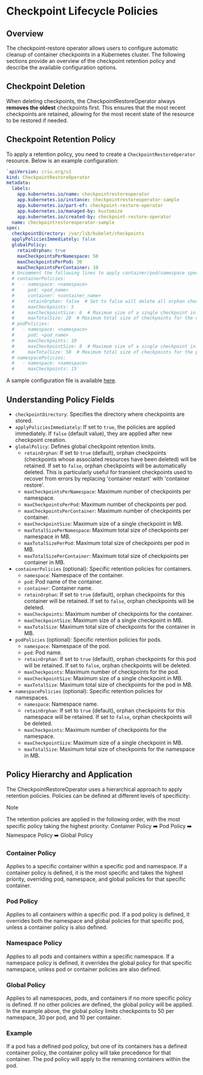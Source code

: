 
# Checkpoint Lifecycle Policies

## Overview

The checkpoint-restore operator allows users to configure automatic cleanup of container checkpoints in a Kubernetes cluster. The following sections provide an overview of the checkpoint retention policy and describe the available configuration options.

## Checkpoint Deletion

When deleting checkpoints, the CheckpointRestoreOperator always **removes the oldest** checkpoints first. This ensures that the most recent checkpoints are retained, allowing for the most recent state of the resource to be restored if needed.

## Checkpoint Retention Policy

To apply a retention policy, you need to create a `CheckpointRestoreOperator` resource. Below is an example configuration:
```yaml
`apiVersion: criu.org/v1
kind: CheckpointRestoreOperator
metadata:
  labels:
    app.kubernetes.io/name: checkpointrestoreoperator
    app.kubernetes.io/instance: checkpointrestoreoperator-sample
    app.kubernetes.io/part-of: checkpoint-restore-operator
    app.kubernetes.io/managed-by: kustomize
    app.kubernetes.io/created-by: checkpoint-restore-operator
  name: checkpointrestoreoperator-sample
spec:
  checkpointDirectory: /var/lib/kubelet/checkpoints
  applyPoliciesImmediately: false
  globalPolicy:
    retainOrphan: true
    maxCheckpointsPerNamespace: 50
    maxCheckpointsPerPod: 30
    maxCheckpointsPerContainer: 10
  # Uncomment the following lines to apply container/pod/namespace specific retention policies
  # containerPolicies:
  #   - namespace: <namespace>
  #     pod: <pod_name>
  #     container: <container_name>
  #     retainOrphan: false  # Set to false will delete all orphan checkpoints
  #     maxCheckpoints: 5
  #     maxCheckpointSize: 6  # Maximum size of a single checkpoint in MB
  #     maxTotalSize: 20  # Maximum total size of checkpoints for the container in MB
  # podPolicies:
  #   - namespace: <namespace>
  #     pod: <pod_name>
  #     maxCheckpoints: 10
  #     maxCheckpointSize: 8  # Maximum size of a single checkpoint in MB
  #     maxTotalSize: 50  # Maximum total size of checkpoints for the pod in MB
  # namespacePolicies:
  #   - namespace: <namespace>
  #     maxCheckpoints: 15`
```
A sample configuration file is available [here](/config/samples/_v1_checkpointrestoreoperator.yaml).

## Understanding Policy Fields

-   `checkpointDirectory`: Specifies the directory where checkpoints are stored.
-   `applyPoliciesImmediately`: If set to `true`, the policies are applied immediately. If `false` (default value), they are applied after new checkpoint creation.
-   `globalPolicy`: Defines global checkpoint retention limits.
    -   `retainOrphan`: If set to `true` (default), orphan checkpoints (checkpoints whose associated resources have been deleted) will be retained. If set to `false`, orphan checkpoints will be automatically deleted. This is particularly useful for transient checkpoints used to recover from errors by replacing 'container restart' with 'container restore'.
    -   `maxCheckpointsPerNamespace`: Maximum number of checkpoints per namespace.
    -   `maxCheckpointsPerPod`: Maximum number of checkpoints per pod.
    -   `maxCheckpointsPerContainer`: Maximum number of checkpoints per container.
    -   `maxCheckpointSize`: Maximum size of a single checkpoint in MB.
    -   `maxTotalSizePerNamespace`: Maximum total size of checkpoints per namespace in MB.
    -   `maxTotalSizePerPod`: Maximum total size of checkpoints per pod in MB.
    -   `maxTotalSizePerContainer`: Maximum total size of checkpoints per container in MB.
-   `containerPolicies` (optional): Specific retention policies for containers.
    -   `namespace`: Namespace of the container.
    -   `pod`: Pod name of the container.
    -   `container`: Container name.
    -   `retainOrphan`: If set to `true` (default), orphan checkpoints for this container will be retained. If set to `false`, orphan checkpoints will be deleted.
    -   `maxCheckpoints`: Maximum number of checkpoints for the container.
    -   `maxCheckpointSize`: Maximum size of a single checkpoint in MB.
    -   `maxTotalSize`: Maximum total size of checkpoints for the container in MB.
-   `podPolicies` (optional): Specific retention policies for pods.
    -   `namespace`: Namespace of the pod.
    -   `pod`: Pod name.
    -   `retainOrphan`: If set to `true` (default), orphan checkpoints for this pod will be retained. If set to `false`, orphan checkpoints will be deleted.
    -   `maxCheckpoints`: Maximum number of checkpoints for the pod.
    -   `maxCheckpointSize`: Maximum size of a single checkpoint in MB.
    -   `maxTotalSize`: Maximum total size of checkpoints for the pod in MB.
-   `namespacePolicies` (optional): Specific retention policies for namespaces.
    -   `namespace`: Namespace name.
    -   `retainOrphan`: If set to `true` (default), orphan checkpoints for this namespace will be retained. If set to `false`, orphan checkpoints will be deleted.
    -   `maxCheckpoints`: Maximum number of checkpoints for the namespace.
    -   `maxCheckpointSize`: Maximum size of a single checkpoint in MB.
    -   `maxTotalSize`: Maximum total size of checkpoints for the namespace in MB.

## Policy Hierarchy and Application

The CheckpointRestoreOperator uses a hierarchical approach to apply retention policies. Policies can be defined at different levels of specificity:

> [!NOTE]
> The retention policies are applied in the following order, with the most specific policy taking the highest priority:
> Container Policy :arrow_right: Pod Policy :arrow_right: Namespace Policy :arrow_right: Global Policy

### Container Policy
Applies to a specific container within a specific pod and namespace. If a container policy is defined, it is the most specific and takes the highest priority, overriding pod, namespace, and global policies for that specific container.

### Pod Policy
Applies to all containers within a specific pod. If a pod policy is defined, it overrides both the namespace and global policies for that specific pod, unless a container policy is also defined.

### Namespace Policy
Applies to all pods and containers within a specific namespace. If a namespace policy is defined, it overrides the global policy for that specific namespace, unless pod or container policies are also defined.

### Global Policy
Applies to all namespaces, pods, and containers if no more specific policy is defined. If no other policies are defined, the global policy will be applied. In the example above, the global policy limits checkpoints to 50 per namespace, 30 per pod, and 10 per container.

### Example

If a pod has a defined pod policy, but one of its containers has a defined container policy, the container policy will take precedence for that container. The pod policy will apply to the remaining containers within the pod.
